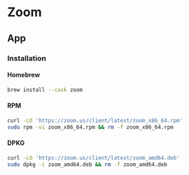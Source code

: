 # Zoom

## App

### Installation

#### Homebrew

```sh
brew install --cask zoom
```

#### RPM

```sh
curl -LO 'https://zoom.us/client/latest/zoom_x86_64.rpm'
sudo rpm -vi zoom_x86_64.rpm && rm -f zoom_x86_64.rpm
```

#### DPKG

```sh
curl -LO 'https://zoom.us/client/latest/zoom_amd64.deb'
sudo dpkg -i zoom_amd64.deb && rm -f zoom_amd64.deb
```
